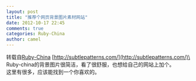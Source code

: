 ```yaml
---
layout: post
title: "推荐个网页背景图片素材网站"
date: 2012-10-17 22:45
comments: true
categories: Ruby-China
author: camel
---
```

转载自[Ruby-China](http://ruby-china.org/topics/3204)
[http://subtlepatterns.com/](http://subtlepatterns.com/)\
 Ruby-china的背景图片很简洁，看了很舒服，也想给自己的网站上加个。\
 这里有很多，应该能找到一个你喜欢的。
